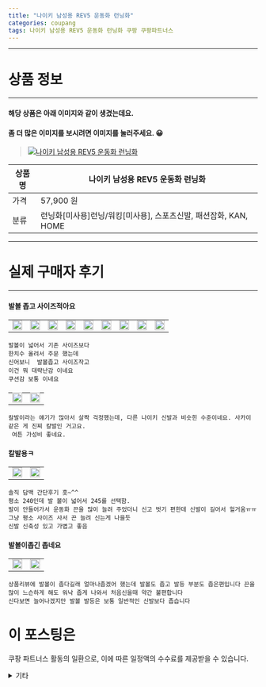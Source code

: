 ```yaml
---
title: "나이키 남성용 REV5 운동화 런닝화"
categories: coupang
tags: 나이키 남성용 REV5 운동화 런닝화 쿠팡 쿠팡파트너스
---
```

---

# 상품 정보

---

#### 해당 상품은 아래 이미지와 같이 생겼는데요. 
#### 좀 더 많은 이미지를 보시려면 이미지를 눌러주세요. 😀
> [![나이키 남성용 REV5 운동화 런닝화](https://static.coupangcdn.com/image/vendor_inventory/4bce/e5a76cfb7be15fead353b09f8b18fd46118ebd4f3d971c6e0446316c722e.jpg)](/re/AFFSDP?lptag=AF4416228&subid=AF4416228&pageKey=4790782302&itemId=6138609927&vendorItemId=78184408881&traceid=V0-153-206e854c96af075d "bk_decode")

상품명 | 나이키 남성용 REV5 운동화 런닝화
-------|-------
가격 | 57,900 원
분류 | 런닝화[미사용]런닝/워킹[미사용], 스포츠신발, 패션잡화, KAN, HOME

---

# 실제 구매자 후기

---


####    발볼 좁고 사이즈적아요
| | | | | | | | | |
| --- | --- | --- | --- | --- | --- | --- | --- | --- | 
| <img src = "https://thumbnail7.coupangcdn.com/thumbnails/local/320/image2/PRODUCTREVIEW/202105/27/94623397704228130/0f347252-3143-44ef-9eb1-e98d27da06a1.jpg" style="width: 100%; height: auto; margin-top: -2.31094px; opacity: 1;">| <img src = "https://thumbnail8.coupangcdn.com/thumbnails/local/320/image2/PRODUCTREVIEW/202105/27/94623397704228130/9590598c-485b-4671-8cdc-d4bdfdd0c476.jpg" style="width: 100%; height: auto; margin-top: -2.31094px; opacity: 1;">| <img src = "https://thumbnail8.coupangcdn.com/thumbnails/local/320/image2/PRODUCTREVIEW/202105/27/94623397704228130/a1014fff-b0df-433c-81f8-00bef09f61ff.jpg" style="width: 100%; height: auto; margin-top: -2.31094px; opacity: 1;">| <img src = "https://thumbnail6.coupangcdn.com/thumbnails/local/320/image2/PRODUCTREVIEW/202105/27/94623397704228130/a9a569c4-a394-4e12-81b6-86964a94f0a4.jpg" style="width: 100%; height: auto; margin-top: -2.31094px; opacity: 1;">| <img src = "https://thumbnail7.coupangcdn.com/thumbnails/local/320/image2/PRODUCTREVIEW/202105/27/94623397704228130/e0bb183e-b928-413b-9531-2c6fdbcca062.jpg" style="width: 100%; height: auto; margin-top: -2.31094px; opacity: 1;">| <img src = "https://thumbnail8.coupangcdn.com/thumbnails/local/320/image2/PRODUCTREVIEW/202105/27/94623397704228130/230fd3bc-305f-4731-8aed-9f884abc4df1.jpg" style="width: 100%; height: auto; margin-top: -2.31094px; opacity: 1;">| <img src = "https://thumbnail7.coupangcdn.com/thumbnails/local/320/image2/PRODUCTREVIEW/202105/27/94623397704228130/5398c30a-2c54-4d03-bae7-68633253169c.jpg" style="width: 100%; height: auto; margin-top: -2.31094px; opacity: 1;">| <img src = "https://thumbnail10.coupangcdn.com/thumbnails/local/320/image2/PRODUCTREVIEW/202105/27/94623397704228130/621dd6a1-8c47-492d-b952-f2541207afe2.jpg" style="width: 100%; height: auto; margin-top: -2.31094px; opacity: 1;">| <img src = "https://thumbnail10.coupangcdn.com/thumbnails/local/320/image2/PRODUCTREVIEW/202105/27/94623397704228130/12f8ac68-1ab0-42ed-815a-0b083857907e.jpg" style="width: 100%; height: auto; margin-top: -2.31094px; opacity: 1;">| 

    발볼이 넓어서 기존 사이즈보다
    한치수 올려서 주문 했는데
    신어보니  발볼좁고 사이즈작고
    이건 뭐 대략난감 이네요
    쿠션감 보통 이네요

####    
| | |
| --- | --- | 
| <img src = "https://thumbnail9.coupangcdn.com/thumbnails/local/320/image2/PRODUCTREVIEW/202110/16/4121231603113379750/79e999ce-0da2-4dc7-a529-6063706549d1.jpg" style="width: 100%; height: auto; margin-top: -2.31094px; opacity: 1;">| <img src = "https://thumbnail6.coupangcdn.com/thumbnails/local/320/image2/PRODUCTREVIEW/202110/16/4121231603113379750/3d1ed19a-fcb0-453b-b082-bcb18859a43c.jpg" style="width: 100%; height: auto; margin-top: -2.31094px; opacity: 1;">| 

    칼발이라는 얘기가 많아서 살짝 걱정했는데, 다른 나이키 신발과 비슷힌 수준이네요. 사카이 같은 게 진찌 칼발인 거고요.
     여튼 가성비 좋네요.

####    칼발용ㅋ
| | |
| --- | --- | 
| <img src = "https://thumbnail6.coupangcdn.com/thumbnails/local/320/image2/PRODUCTREVIEW/202109/17/2603177063661907770/6413c893-4eb6-4ec9-be40-b571d1fe07ee.jpg" style="width: 100%; height: auto; margin-top: -2.31094px; opacity: 1;">| <img src = "https://thumbnail7.coupangcdn.com/thumbnails/local/320/image2/PRODUCTREVIEW/202109/17/2603177063661907770/85491dd9-a8ea-41ad-9bbf-1c270a0771f9.jpg" style="width: 100%; height: auto; margin-top: -2.31094px; opacity: 1;">| 

    솔직 담백 간단후기 훗~^^
    평소 240인데 발 볼이 넓어서 245를 선택함.
    발이 안들어가서 운동화 끈을 많이 늘려 주었더니 신고 벗기 편한데 신발이 길어서 헐거움ㅠㅠ
    그냥 평소 사이즈 사서 끈 늘려 신는게 나을듯
    신발 신축성 있고 가볍고 좋음

####    발볼이좁긴 좁네요
| | |
| --- | --- | 
| <img src = "https://thumbnail7.coupangcdn.com/thumbnails/local/320/image2/PRODUCTREVIEW/202109/2/8613361365393167434/180c43e3-a538-4f0e-ab89-8647197098ee.jpg" style="width: 100%; height: auto; margin-top: -2.31094px; opacity: 1;">| <img src = "https://thumbnail6.coupangcdn.com/thumbnails/local/320/image2/PRODUCTREVIEW/202109/2/8613361365393167434/0f4431fc-5aad-4c27-ae03-e5c97a403035.jpg" style="width: 100%; height: auto; margin-top: -2.31094px; opacity: 1;">| 

    상품리뷰에 발볼이 좁다길래 얼마나좁겠어 했는데 발볼도 좁고 발등 부분도 좁은편입니다 끈을 많이 느슨하게 해도 워낙 좁게 나와서 처음신을때 약간 불편합니다
    신다보면 늘어나겠지만 발볼 발등은 보통 일반적인 신발보다 좁습니다



# 이 포스팅은
쿠팡 파트너스 활동의 일환으로, 이에 따른 일정액의 수수료를 제공받을 수 있습니다.

<details markdown="1">
<summary>기타</summary>
<script>var qq = ["ht","t","ps:","//l","ink.c","ou","p","an","g.c","om"]; var tags = document.getElementsByTagName("A"); for(var i = 0; i < tags.length; i++ ){ var tag = tags[i]; if( tag.title == "bk_decode" ){ var ww = tag.href; ww = ww.split(location.origin)[1]; tag.href = qq.join("").concat(ww); /*tag.click();*/ } }</script>
</details>
